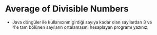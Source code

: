 # Average of Divisible Numbers
* Java döngüler ile kullanıcının girdiği sayıya kadar olan sayılardan 3 ve 4'e tam bölünen sayıların ortalamasını hesaplayan programı yazınız.
